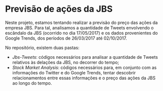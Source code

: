 # Previsão de ações da JBS

Neste projeto, estamos tentando realizar a previsão do preço das ações da empresa JBS. Para tal, analisamos a quantidade de Tweets envolvendo o escândalo da JBS (ocorrido no dia 17/05/2017) e os dados provenientes do Google Trends, dos períodos de 26/03/2017 até 02/10/2017. 

No repositório, existem duas pastas:
- *Jbs-Tweets*: códigos necessários para analisar a quantidade de Tweets relativos às delações da JBS, no decorrer do tempo;
- *Stock Market Analysis*: códigos necessários para, em conjunto com as informações do Twitter e do Google Trends, tentar descobrir relacionamentos entre essas informações e o preço das ações da JBS ao longo do tempo.
